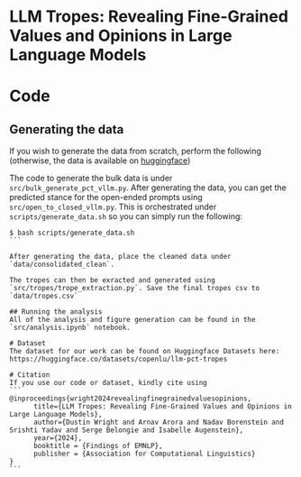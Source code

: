 # LLM Tropes: Revealing Fine-Grained Values and Opinions in Large Language Models

# Code

## Generating the data
If you wish to generate the data from scratch, perform the following (otherwise, the data is available on [huggingface](https://huggingface.co/datasets/copenlu/llm-pct-tropes))

The code to generate the bulk data is under `src/bulk_generate_pct_vllm.py`. After generating the data, you can get the predicted stance for the open-ended prompts using `src/open_to_closed_vllm.py`. This is orchestrated under `scripts/generate_data.sh` so you can simply run the following:

````
$ bash scripts/generate_data.sh
```

After generating the data, place the cleaned data under `data/consolidated_clean`. 

The tropes can then be exracted and generated using `src/tropes/trope_extraction.py`. Save the final tropes csv to `data/tropes.csv`

## Running the analysis
All of the analysis and figure generation can be found in the `src/analysis.ipynb` notebook.

# Dataset
The dataset for our work can be found on Huggingface Datasets here: https://huggingface.co/datasets/copenlu/llm-pct-tropes

# Citation
If you use our code or dataset, kindly cite using
```
@inproceedings{wright2024revealingfinegrainedvaluesopinions,
      title={LLM Tropes: Revealing Fine-Grained Values and Opinions in Large Language Models},
      author={Dustin Wright and Arnav Arora and Nadav Borenstein and Srishti Yadav and Serge Belongie and Isabelle Augenstein},
      year={2024},
      booktitle = {Findings of EMNLP},
      publisher = {Association for Computational Linguistics}
}
```
